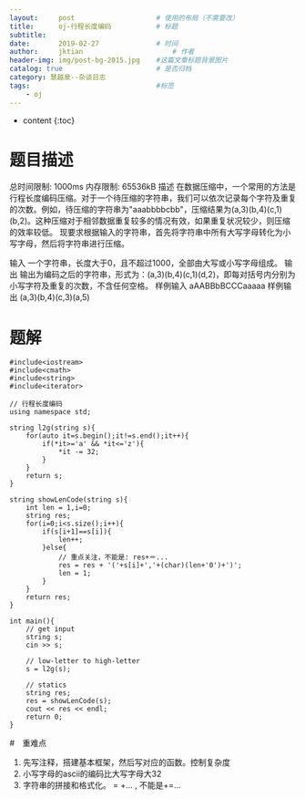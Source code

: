 ```yaml
---
layout:     post   				    # 使用的布局（不需要改）
title:      oj-行程长度编码			# 标题 
subtitle:  	 
date:       2019-02-27				# 时间
author:     jktian 						# 作者
header-img: img/post-bg-2015.jpg 	#这篇文章标题背景图片
catalog: true 						# 是否归档
category: 慧越泉--杂谈日志
tags:								#标签
    - oj
---
```


* content
{:toc}
# 题目描述
总时间限制:  1000ms  内存限制:  65536kB
描述
在数据压缩中，一个常用的方法是行程长度编码压缩。对于一个待压缩的字符串，我们可以依次记录每个字符及重复的次数。例如，待压缩的字符串为"aaabbbbcbb"，压缩结果为(a,3)(b,4)(c,1)(b,2)。这种压缩对于相邻数据重复较多的情况有效，如果重复状况较少，则压缩的效率较低。
现要求根据输入的字符串，首先将字符串中所有大写字母转化为小写字母，然后将字符串进行压缩。







输入
一个字符串，长度大于0，且不超过1000，全部由大写或小写字母组成。
输出
输出为编码之后的字符串，形式为：(a,3)(b,4)(c,1)(d,2)，即每对括号内分别为小写字符及重复的次数，不含任何空格。
样例输入
aAABBbBCCCaaaaa
样例输出
(a,3)(b,4)(c,3)(a,5)

# 题解
    #include<iostream>
    #include<cmath>
    #include<string>
    #include<iterator>
    
    // 行程长度编码
    using namespace std;
    
    string l2g(string s){
        for(auto it=s.begin();it!=s.end();it++){
            if(*it>='a' && *it<='z'){
                *it -= 32;
            }
        }
        return s;
    }
    
    string showLenCode(string s){
        int len = 1,i=0;
        string res;
        for(i=0;i<s.size();i++){
            if(s[i+1]==s[i]){
                len++;
            }else{
                // 重点关注，不能是: res+＝...
                res = res + '('+s[i]+','+(char)(len+'0')+')';
                len = 1;
            }
        }
        return res;
    }
    
    int main(){
        // get input
        string s;
        cin >> s;
    
        // low-letter to high-letter
        s = l2g(s);
    
        // statics
        string res;
        res = showLenCode(s);
        cout << res << endl;
        return 0;
    }

#　重难点
1. 先写注释，搭建基本框架，然后写对应的函数。控制复杂度
2. 小写字母的ascii的编码比大写字母大32
3. 字符串的拼接和格式化。<str> = <str> +... , 不能是<str>+=...
